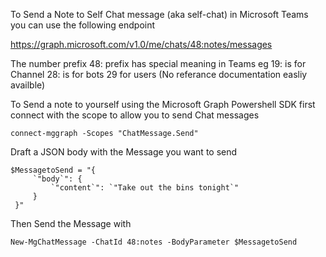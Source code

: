 To Send a Note to Self Chat message (aka self-chat) in Microsoft Teams you can use the following endpoint

https://graph.microsoft.com/v1.0/me/chats/48:notes/messages

The number prefix 48: prefix has special meaning in Teams eg 19: is for Channel 28: is for bots 29 for users (No referance documentation easliy availble) 

To Send a note to yourself using the Microsoft Graph Powershell SDK first connect with the scope to allow you to send Chat messages

```
connect-mggraph -Scopes "ChatMessage.Send"
```

Draft a JSON body with the Message you want to send
```
$MessagetoSend = "{
     `"body`": {
         `"content`": `"Take out the bins tonight`"
     }
 }"
```
Then Send the Message with
```
New-MgChatMessage -ChatId 48:notes -BodyParameter $MessagetoSend
```
